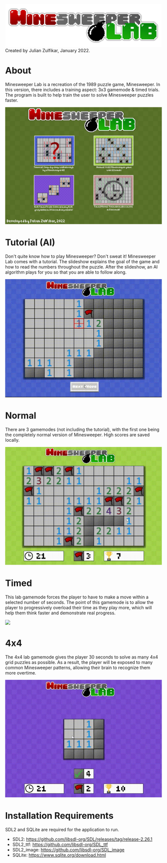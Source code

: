 ![](https://github.com/julian-z/Minesweeper-Lab/blob/main/textures/minesweeperlablogo.png)
Created by Julian Zulfikar, January 2022.

# About
Minesweeper Lab is a recreation of the 1989 puzzle game, Minesweeper. In this version, there includes a training aspect: 3x3 gamemode & timed trials. The program is built to help train the user to solve Minesweeper puzzles faster.

![](https://github.com/julian-z/Minesweeper-Lab/blob/main/gifs/menu.png)

# Tutorial (AI)
Don't quite know how to play Minesweeper? Don't sweat it! Minesweeper Lab comes with a tutorial. The slideshow explains the goal of the game and how to read the numbers throughout the puzzle. After the slideshow, an AI algorithm plays for you so that you are able to follow along.

![](https://github.com/julian-z/Minesweeper-Lab/blob/main/gifs/tutorial.gif)

# Normal
There are 3 gamemodes (not including the tutorial), with the first one being the completely normal version of Minesweeper. High scores are saved locally.

![](https://github.com/julian-z/Minesweeper-Lab/blob/main/gifs/normal.gif)

# Timed
This lab gamemode forces the player to have to make a move within a selected number of seconds. The point of this gamemode is to allow the player to progressively overload their time as they play more, which will help them think faster and demonstrate real progress.

![](https://github.com/julian-z/Minesweeper-Lab/blob/main/gifs/timed.gif)

# 4x4
The 4x4 lab gamemode gives the player 30 seconds to solve as many 4x4 grid puzzles as possible. As a result, the player will be exposed to many common Minesweeper patterns, allowing their brain to recognize them more overtime.

![](https://github.com/julian-z/Minesweeper-Lab/blob/main/gifs/four.gif)

# Installation Requirements
SDL2 and SQLite are required for the application to run.
- SDL2: https://github.com/libsdl-org/SDL/releases/tag/release-2.26.1
- SDL2_ttf: https://github.com/libsdl-org/SDL_ttf
- SDL2_image: https://github.com/libsdl-org/SDL_image
- SQLite: https://www.sqlite.org/download.html